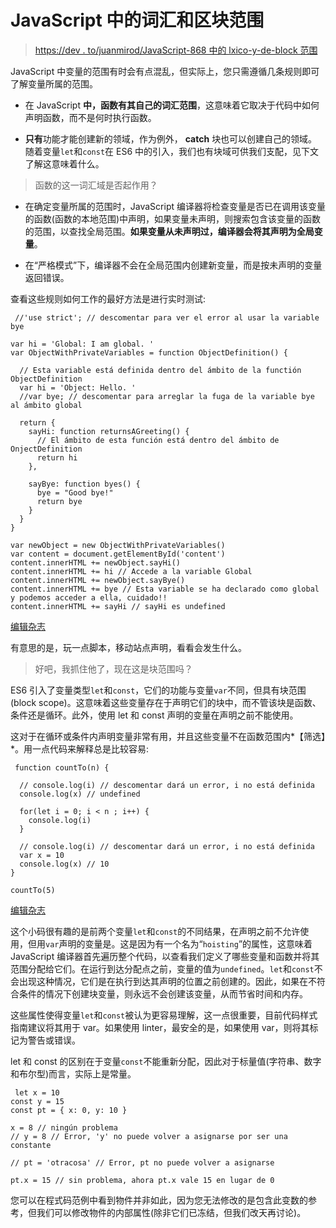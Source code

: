 # JavaScript 中的词汇和区块范围

> [https://dev . to/juanmirod/JavaScript-868 中的 lxico-y-de-block 范围](https://dev.to/juanmirod/mbito-lxico-y-de-bloque-en-javascript-868)

JavaScript 中变量的范围有时会有点混乱，但实际上，您只需遵循几条规则即可了解变量所属的范围。

*   在 JavaScript **中，函数有其自己的词汇范围**，这意味着它取决于代码中如何声明函数，而不是何时执行函数。

*   **只有**功能才能创建新的领域，作为例外， **catch** 块也可以创建自己的领域。随着变量`let`和`const`在 ES6 中的引入，我们也有块域可供我们支配，见下文了解这意味着什么。

> 函数的这一词汇域是否起作用？

*   在确定变量所属的范围时，JavaScript 编译器将检查变量是否已在调用该变量的函数(函数的本地范围)中声明，如果变量未声明，则搜索包含该变量的函数的范围，以查找全局范围。**如果变量从未声明过，编译器会将其声明为全局变量**。

*   在“严格模式”下，编译器不会在全局范围内创建新变量，而是按未声明的变量返回错误。

查看这些规则如何工作的最好方法是进行实时测试:

```
 //'use strict'; // descomentar para ver el error al usar la variable bye

var hi = 'Global: I am global. '
var ObjectWithPrivateVariables = function ObjectDefinition() {

  // Esta variable está definida dentro del ámbito de la functión ObjectDefinition
  var hi = 'Object: Hello. '
  //var bye; // descomentar para arreglar la fuga de la variable bye al ámbito global

  return {
    sayHi: function returnsAGreeting() {
      // El ámbito de esta función está dentro del ámbito de OnjectDefinition
      return hi
    },

    sayBye: function byes() {
      bye = "Good bye!"
      return bye
    }
  }
}

var newObject = new ObjectWithPrivateVariables()
var content = document.getElementById('content')
content.innerHTML += newObject.sayHi()
content.innerHTML += hi // Accede a la variable Global
content.innerHTML += newObject.sayBye()
content.innerHTML += bye // Esta variable se ha declarado como global y podemos acceder a ella, cuidado!!
content.innerHTML += sayHi // sayHi es undefined 
```

[编辑杂志](https://jsfiddle.net/juanmirod/zgsgqz2j/)

有意思的是，玩一点脚本，移动站点声明，看看会发生什么。

> 好吧，我抓住他了，现在这是块范围吗？

ES6 引入了变量类型`let`和`const`，它们的功能与变量`var`不同，但具有块范围(block scope)。这意味着这些变量存在于声明它们的块中，而不管该块是函数、条件还是循环。此外，使用 let 和 const 声明的变量在声明之前不能使用。

这对于在循环或条件内声明变量非常有用，并且这些变量不在函数范围内*【筛选】*。用一点代码来解释总是比较容易:

```
 function countTo(n) {

  // console.log(i) // descomentar dará un error, i no está definida
  console.log(x) // undefined

  for(let i = 0; i < n ; i++) {
    console.log(i)
  }

  // console.log(i) // descomentar dará un error, i no está definida
  var x = 10
  console.log(x) // 10
}

countTo(5) 
```

[编辑杂志](https://jsfiddle.net/juanmirod/r2wLyvg3/)

这个小码很有趣的是前两个变量`let`和`const`的不同结果，在声明之前不允许使用，但用`var`声明的变量是。这是因为有一个名为“`hoisting`”的属性，这意味着 JavaScript 编译器首先遍历整个代码，以查看我们定义了哪些变量和函数并将其范围分配给它们。在运行到达分配点之前，变量的值为`undefined`。`let`和`const`不会出现这种情况，它们是在执行到达其声明的位置之前创建的。因此，如果在不符合条件的情况下创建块变量，则永远不会创建该变量，从而节省时间和内存。

这些属性使得变量`let`和`const`被认为更容易理解，这一点很重要，目前代码样式指南建议将其用于 var。如果使用 linter，最安全的是，如果使用 var，则将其标记为警告或错误。

let 和 const 的区别在于变量`const`不能重新分配，因此对于标量值(字符串、数字和布尔型)而言，实际上是常量。

```
 let x = 10
const y = 15
const pt = { x: 0, y: 10 }

x = 8 // ningún problema
// y = 8 // Error, 'y' no puede volver a asignarse por ser una constante

// pt = 'otracosa' // Error, pt no puede volver a asignarse

pt.x = 15 // sin problema, ahora pt.x vale 15 en lugar de 0 
```

您可以在程式码范例中看到物件并非如此，因为您无法修改的是包含此变数的参考，但我们可以修改物件的内部属性(除非它们已冻结，但我们改天再讨论)。